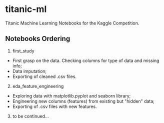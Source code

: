 # titanic-ml
Titanic Machine Learning Notebooks for the Kaggle Competition.

## Notebooks Ordering
1. first_study
  * First grasp on the data. Checking columns for type of data and missing info;
  * Data imputation;
  * Exporting of cleaned .csv files.

2. eda_feature_engineering
  * Exploring data with matplotlib.pyplot and seaborn library;
  * Engineering new columns (features) from existing but "hidden" data;
  * Exporting of .csv files with new features.

3. to be continued...
